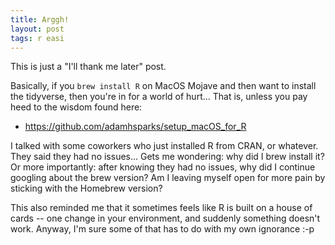 ```yaml
---
title: Arggh!
layout: post
tags: r easi
---
```


This is just a "I'll thank me later" post.  

Basically, if you `brew install R` on MacOS Mojave and then want to install the tidyverse, then
you're in for a world of hurt... That is, unless you pay heed to the wisdom found here:

* https://github.com/adamhsparks/setup_macOS_for_R

I talked with some coworkers who just installed R from CRAN, or whatever.  They said they had no issues... Gets me
wondering: why did I brew install it?  Or more importantly: after knowing they had no issues, why did I continue
googling about the brew version?  Am I leaving myself open for more pain by sticking with the Homebrew version?

This also reminded me that it sometimes feels like R is built on a house of cards -- one change in your 
environment, and suddenly something doesn't work.  Anyway, I'm sure some of that has to do with my own
ignorance :-p
